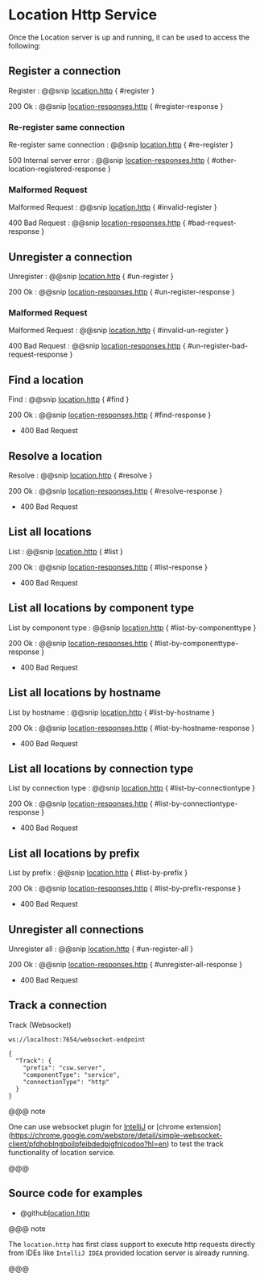 # Location Http Service

Once the Location server is up and running, it can be used to access the following:

## Register a connection

Register
:   @@snip [location.http](../../../../tools/http/location.http) { #register }

200 Ok
:   @@snip [location-responses.http](../../../../tools/http/location-responses.http) { #register-response }

### Re-register same connection

Re-register same connection
:   @@snip [location.http](../../../../tools/http/location.http) { #re-register }

500 Internal server error
:   @@snip [location-responses.http](../../../../tools/http/location-responses.http) { #other-location-registered-response }

### Malformed Request

Malformed Request
:   @@snip [location.http](../../../../tools/http/location.http) { #invalid-register }

400 Bad Request
:   @@snip [location-responses.http](../../../../tools/http/location-responses.http) { #bad-request-response }

## Unregister a connection

Unregister
:   @@snip [location.http](../../../../tools/http/location.http) { #un-register }

200 Ok
:   @@snip [location-responses.http](../../../../tools/http/location-responses.http) { #un-register-response }

### Malformed Request 

Malformed Request
:   @@snip [location.http](../../../../tools/http/location.http) { #invalid-un-register }

400 Bad Request
:   @@snip [location-responses.http](../../../../tools/http/location-responses.http) { #un-register-bad-request-response }

## Find a location

Find
:   @@snip [location.http](../../../../tools/http/location.http) { #find }

200 Ok
:   @@snip [location-responses.http](../../../../tools/http/location-responses.http) { #find-response }

* 400 Bad Request 

## Resolve a location

Resolve
:   @@snip [location.http](../../../../tools/http/location.http) { #resolve }

200 Ok
:   @@snip [location-responses.http](../../../../tools/http/location-responses.http) { #resolve-response }

* 400 Bad Request 

## List all locations

List
:   @@snip [location.http](../../../../tools/http/location.http) { #list }

200 Ok
:   @@snip [location-responses.http](../../../../tools/http/location-responses.http) { #list-response }

* 400 Bad Request

## List all locations by component type

List by component type
:   @@snip [location.http](../../../../tools/http/location.http) { #list-by-componenttype }

200 Ok
:   @@snip [location-responses.http](../../../../tools/http/location-responses.http) { #list-by-componenttype-response }

* 400 Bad Request

## List all locations by hostname

List by hostname
:   @@snip [location.http](../../../../tools/http/location.http) { #list-by-hostname }

200 Ok
:   @@snip [location-responses.http](../../../../tools/http/location-responses.http) { #list-by-hostname-response }

* 400 Bad Request

## List all locations by connection type

List by connection type
:   @@snip [location.http](../../../../tools/http/location.http) { #list-by-connectiontype }

200 Ok
:   @@snip [location-responses.http](../../../../tools/http/location-responses.http) { #list-by-connectiontype-response }

* 400 Bad Request

## List all locations by prefix

List by prefix
:   @@snip [location.http](../../../../tools/http/location.http) { #list-by-prefix }

200 Ok
:   @@snip [location-responses.http](../../../../tools/http/location-responses.http) { #list-by-prefix-response }

* 400 Bad Request

## Unregister all connections

Unregister all
:   @@snip [location.http](../../../../tools/http/location.http) { #un-register-all }

200 Ok
:   @@snip [location-responses.http](../../../../tools/http/location-responses.http) { #unregister-all-response }

* 400 Bad Request

## Track a connection

Track (Websocket) 

```.http request
ws://localhost:7654/websocket-endpoint

{
  "Track": {
    "prefix": "csw.server",
    "componentType": "service",
    "connectionType": "http"
  }
}

```

@@@ note

One can use websocket plugin for [IntelliJ](https://plugins.jetbrains.com/plugin/7980-websocket-client/) or [chrome extension]
(https://chrome.google.com/webstore/detail/simple-websocket-client/pfdhoblngboilpfeibdedpjgfnlcodoo?hl=en) to test the track functionality
of location service.

@@@  

## Source code for examples

* @github[location.http](/tools/http/location.http)

@@@ note

The `location.http` has first class support to execute http requests directly from IDEs like `IntelliJ IDEA` provided location server
is already running.

@@@